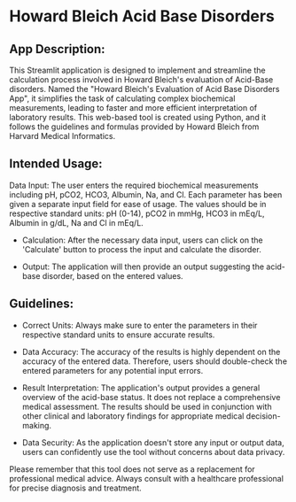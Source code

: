 # Howard Bleich Acid Base Disorders

## App Description:
This Streamlit application is designed to implement and streamline the calculation process involved in Howard Bleich's evaluation of Acid-Base disorders. Named the "Howard Bleich's Evaluation of Acid Base Disorders App", it simplifies the task of calculating complex biochemical measurements, leading to faster and more efficient interpretation of laboratory results. This web-based tool is created using Python, and it follows the guidelines and formulas provided by Howard Bleich from Harvard Medical Informatics.

## Intended Usage:
Data Input: The user enters the required biochemical measurements including pH, pCO2, HCO3, Albumin, Na, and Cl. Each parameter has been given a separate input field for ease of usage. The values should be in respective standard units: pH (0-14), pCO2 in mmHg, HCO3 in mEq/L, Albumin in g/dL, Na and Cl in mEq/L.

- Calculation: After the necessary data input, users can click on the 'Calculate' button to process the input and calculate the disorder.

- Output: The application will then provide an output suggesting the acid-base disorder, based on the entered values.

## Guidelines:
- Correct Units: Always make sure to enter the parameters in their respective standard units to ensure accurate results.

- Data Accuracy: The accuracy of the results is highly dependent on the accuracy of the entered data. Therefore, users should double-check the entered parameters for any potential input errors.

- Result Interpretation: The application's output provides a general overview of the acid-base status. It does not replace a comprehensive medical assessment. The results should be used in conjunction with other clinical and laboratory findings for appropriate medical decision-making.

- Data Security: As the application doesn't store any input or output data, users can confidently use the tool without concerns about data privacy.

Please remember that this tool does not serve as a replacement for professional medical advice. Always consult with a healthcare professional for precise diagnosis and treatment.
